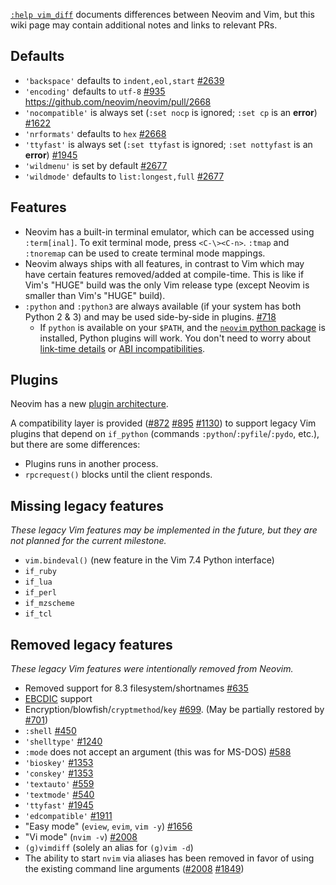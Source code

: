 [`:help vim_diff`](http://neovim.io/doc/user/vim_diff.html#vim-differences) documents differences between Neovim and Vim, but this wiki page may contain additional notes and links to relevant PRs.

## Defaults

* `'backspace'` defaults to `indent,eol,start` [#2639](https://github.com/neovim/neovim/pull/2639)
* `'encoding'` defaults to `utf-8` [#935](https://github.com/neovim/neovim/pull/935)
https://github.com/neovim/neovim/pull/2668
* `'nocompatible'` is always set (`:set nocp` is ignored; `:set cp` is an **error**) [#1622](https://github.com/neovim/neovim/pull/1622)
* `'nrformats'` defaults to `hex` [#2668](https://github.com/neovim/neovim/pull/2668)
* `'ttyfast'` is always set (`:set ttyfast` is ignored; `:set nottyfast` is an **error**) [#1945](https://github.com/neovim/neovim/pull/1945)
* `'wildmenu'` is set by default [#2677](https://github.com/neovim/neovim/pull/2677)
* `'wildmode'` defaults to `list:longest,full` [#2677](https://github.com/neovim/neovim/pull/2677)

## Features

* Neovim has a built-in terminal emulator, which can be accessed using `:term[inal]`. To exit terminal mode, press `<C-\><C-n>`. `:tmap` and `:tnoremap` can be used to create terminal mode mappings.
* Neovim always ships with all features, in contrast to Vim which may have certain features removed/added at compile-time. This is like if Vim's "HUGE" build was the only Vim release type (except Neovim is smaller than Vim's "HUGE" build).
* `:python` and `:python3` are always available (if your system has both Python 2 & 3) and may be used side-by-side in plugins. [#718](https://github.com/neovim/neovim/issues/718#issuecomment-47589739)
    * If `python` is available on your `$PATH`, and the [`neovim` python package](https://pypi.python.org/pypi/neovim/) is installed, Python plugins will work. You don't need to worry about [link-time details](https://github.com/Valloric/YouCompleteMe/issues/8#issuecomment-34374807) or [ABI incompatibilities](https://groups.google.com/d/msg/vim_use/l8TY2EiXNwk/A9Ef-ozbjKoJ).

## Plugins

Neovim has a new [plugin architecture](Plugin-UI-architecture).


A compatibility layer is provided ([#872](https://github.com/neovim/neovim/pull/872) [#895](https://github.com/neovim/neovim/pull/895) [#1130](https://github.com/neovim/neovim/pull/1130)) to support legacy Vim plugins that depend on
`if_python` (commands `:python`/`:pyfile`/`:pydo`, etc.), but there are some differences:

- Plugins runs in another process.
- `rpcrequest()` blocks until the client responds.

## Missing legacy features
 
*These legacy Vim features may be implemented in the future, but they are not planned for the current milestone.*

* `vim.bindeval()` (new feature in the Vim 7.4 Python interface)
* `if_ruby`
* `if_lua`
* `if_perl`
* `if_mzscheme`
* `if_tcl`

## Removed legacy features

*These legacy Vim features were intentionally removed from Neovim.*

* Removed support for 8.3 filesystem/shortnames [#635](https://github.com/neovim/neovim/pull/635)
* [EBCDIC](https://en.wikipedia.org/wiki/EBCDIC) support
* Encryption/blowfish/`cryptmethod`/`key` [#699](https://github.com/neovim/neovim/pull/699). (May be partially restored by [#701](https://github.com/neovim/neovim/issues/701))
* `:shell` [#450](https://github.com/neovim/neovim/pull/450)
* `'shelltype'` [#1240](https://github.com/neovim/neovim/pull/1240)
* `:mode` does not accept an argument (this was for MS-DOS) [#588](https://github.com/neovim/neovim/pull/588)
* `'bioskey'` [#1353](https://github.com/neovim/neovim/pull/1353)
* `'conskey'` [#1353](https://github.com/neovim/neovim/pull/1353)
* `'textauto'` [#559](https://github.com/neovim/neovim/pull/559)
* `'textmode'` [#540](https://github.com/neovim/neovim/pull/540)
* `'ttyfast'` [#1945](https://github.com/neovim/neovim/issues/1945)
* `'edcompatible'` [#1911](https://github.com/neovim/neovim/issues/1911)
* "Easy mode" (`eview`, `evim`, `vim -y`) [#1656](https://github.com/neovim/neovim/pull/1656)
* "Vi mode" (`nvim -v`) [#2008](https://github.com/neovim/neovim/pull/2008)
* `(g)vimdiff` (solely an alias for `(g)vim -d`) 
* The ability to start `nvim` via aliases has been removed in favor
of using the existing command line arguments ([#2008](https://github.com/neovim/neovim/pull/2008) [#1849](https://github.com/neovim/neovim/pull/1849))